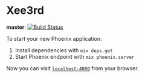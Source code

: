 # Xee3rd
**master**: [![Build Status](https://travis-ci.com/xeejp/xee3rd.svg?token=Th4MUtTHpzrEMsTKLZ6N&branch=master)](https://travis-ci.com/xeejp/xee3rd)

To start your new Phoenix application:

1. Install dependencies with `mix deps.get`
2. Start Phoenix endpoint with `mix phoenix.server`

Now you can visit [`localhost:4000`](http://localhost:4000) from your browser.
